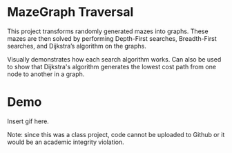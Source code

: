 # MazeGraph Traversal

This project transforms randomly generated mazes into graphs.
These mazes are then solved by performing Depth-First searches, Breadth-First searches, and Dijkstra’s algorithm on the graphs.

Visually demonstrates how each search algorithm works. Can also be used to show that Dijkstra's algorithm
generates the lowest cost path from one node to another in a graph.

# Demo

Insert gif here.

Note: since this was a class project, code cannot be uploaded to Github or it would be an academic integrity violation.
